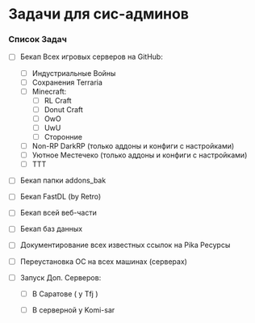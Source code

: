 # Задачи для сис-админов

### Список Задач

- [ ] Бекап Всех игровых серверов на GitHub:
  - [ ] Индустриальные Войны
  - [ ] Сохранения Terraria
  - [ ] Minecraft:
    - [ ] RL Craft
    - [ ] Donut Craft
    - [ ] OwO
    - [ ] UwU
    - [ ] Сторонние
  - [ ] Non-RP DarkRP (только аддоны и конфиги с настройками)
  - [ ] Уютное Местечеко (только аддоны и конфиги с настройками)
  - [ ] TTT

- [ ] Бекап папки addons_bak
- [ ] Бекап FastDL (by Retro)

- [ ] Бекап всей веб-части
- [ ] Бекап баз данных
- [ ] Документирование всех известных ссылок на Pika Ресурсы

- [ ] Переустановка ОС на всех машинах (серверах)

- [ ] Запуск Доп. Серверов:
  - [ ] В Саратове ( у Tfj ) 
  - [ ] В серверной у Komi-sar
  

